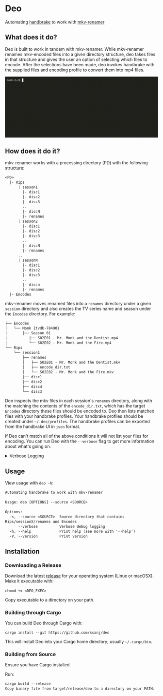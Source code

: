 # Deo

Automating [handbrake](https://handbrake.fr/) to work with [mkv-renamer](https://github.com/ssanj/mkv-renamer)


## What does it do?


Deo is built to work in tandem with mkv-renamer. While mkv-renamer renames mkv-encoded files into a given directory structure, deo takes files in that structure and gives the user an option of selecting which files to encode. After the selections have been made, deo invokes handbrake with the supplied files and encoding profile to convert them into mp4 files.

![Deo in action](deo.gif)


## How does it do it?

mkv-renamer works with a processing directory (PD) with the following structure:

```
<PD>
  |- Rips
      | sesson1
        |- disc1
        |- disc2
        |- disc3
        ..
        |- discN
        |- renames
      | sesson2
        |- disc1
        |- disc2
        |- disc3
        ..
        |- discN
        |- renames
      ..
      | sessonN
        |- disc1
        |- disc2
        |- disc3
        ..
        |- discn
        |- renames
  |- Encodes
```

mkv-renamer moves renamed files into a `renames` directory under a given `session` directory and also creates the TV series name and season under the `Encodes` directory. For example:

```
├── Encodes
│   └── Monk {tvdb-78490}
│       ├── Season 01
│          ├── S02E01 - Mr. Monk and the Dentist.mp4
│          └── S02E02 - Mr. Monk and the Fire.mp4
└── Rips
    └── session1
        ├── renames
        │   ├── S02E01 - Mr. Monk and the Dentist.mkv
        │   ├── encode_dir.txt
        │   └── S02E02 - Mr. Monk and the Fire.mkv
        ├── disc1
        ├── disc2
        ├── disc4
        └── disc3
```

Deo inspects the mkv files in each session's `renames` directory, along with the matching the contents of the `encode_dir.txt`, which has the target `Encodes` directory these files should be encoded to. Deo then lists matched files with your handbrake profiles. Your handbrake profiles should be created under `~/.deo/profiles`. The handbrake profiles can be exported from the handbrake UI in `json` format.

If Deo can't match all of the above conditions it will not list your files for encoding. You can run Deo with the `--verbose` flag to get more information about what's going on.

<details>
<summary>Verbose Logging</summary>

Verbose logging will explain how matching files are chosen and what has been skipped.

![Verbose](deo-verbose.gif)

</details>

## Usage

View usage with `deo -h`:

```
Automating handbrake to work with mkv-renamer

Usage: deo [OPTIONS] --source <SOURCE>

Options:
  -s, --source <SOURCE>  Source directory that contains Rips/sessionX/renames and Encodes
      --verbose          Verbose debug logging
  -h, --help             Print help (see more with '--help')
  -V, --version          Print version
```


## Installation

### Downloading a Release

Download the latest [release](https://github.com/ssanj/deo/releases) for your operating system (Linux or macOSX).
Make it executable with:

`chmod +x <DEO_EXEC>`

Copy executable to a directory on your path.


### Building through Cargo

You can build Deo through Cargo with:

```
cargo install --git https://github.com/ssanj/deo
```

This will install Deo into your Cargo home directory; usually `~/.cargo/bin`.

### Building from Source

Ensure you have Cargo installed.

Run:

```
cargo build --release
Copy binary file from target/release/deo to a directory on your PATH.
```

